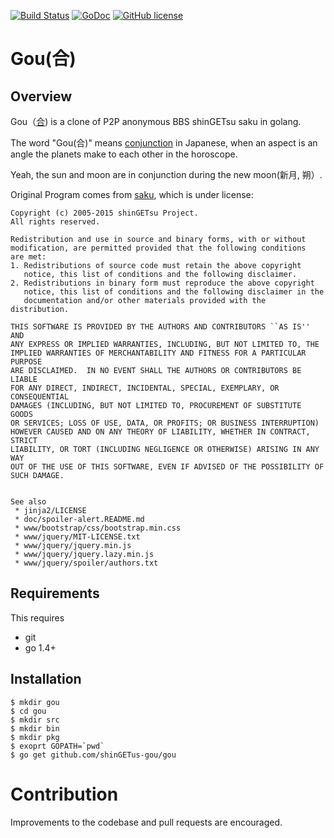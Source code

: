 [![Build Status](https://travis-ci.org/shinGETus-gou/gou.svg?branch=master)](https://travis-ci.org/shinGETus-gou/gou)
[![GoDoc](https://godoc.org/github.com/shinGETus-gou/gou?status.svg)](https://godoc.org/github.com/shinGETus-gou/gou)
[![GitHub license](https://img.shields.io/badge/license-MIT-blue.svg)](https://raw.githubusercontent.com/shinGETus-gou/gou/master/LICENSE)


# Gou(合) 

## Overview

Gou（[合](https://ja.wikipedia.org/wiki/%E5%90%88_%28%E5%A4%A9%E6%96%87%29)) is a clone of P2P anonymous BBS shinGETsu saku in golang.

The word "Gou(合)" means [conjunction](https://en.wikipedia.org/wiki/Astrological_aspect) in Japanese, when an aspect is an angle the planets make to each other in the horoscope.

Yeah, the sun and moon are in conjunction during the new moon(新月, 朔）.

Original Program comes from [saku](https://github.com/shingetsu/saku), which is under license:

```
Copyright (c) 2005-2015 shinGETsu Project.
All rights reserved.

Redistribution and use in source and binary forms, with or without
modification, are permitted provided that the following conditions
are met:
1. Redistributions of source code must retain the above copyright
   notice, this list of conditions and the following disclaimer.
2. Redistributions in binary form must reproduce the above copyright
   notice, this list of conditions and the following disclaimer in the
   documentation and/or other materials provided with the distribution.

THIS SOFTWARE IS PROVIDED BY THE AUTHORS AND CONTRIBUTORS ``AS IS'' AND
ANY EXPRESS OR IMPLIED WARRANTIES, INCLUDING, BUT NOT LIMITED TO, THE
IMPLIED WARRANTIES OF MERCHANTABILITY AND FITNESS FOR A PARTICULAR PURPOSE
ARE DISCLAIMED.  IN NO EVENT SHALL THE AUTHORS OR CONTRIBUTORS BE LIABLE
FOR ANY DIRECT, INDIRECT, INCIDENTAL, SPECIAL, EXEMPLARY, OR CONSEQUENTIAL
DAMAGES (INCLUDING, BUT NOT LIMITED TO, PROCUREMENT OF SUBSTITUTE GOODS
OR SERVICES; LOSS OF USE, DATA, OR PROFITS; OR BUSINESS INTERRUPTION)
HOWEVER CAUSED AND ON ANY THEORY OF LIABILITY, WHETHER IN CONTRACT, STRICT
LIABILITY, OR TORT (INCLUDING NEGLIGENCE OR OTHERWISE) ARISING IN ANY WAY
OUT OF THE USE OF THIS SOFTWARE, EVEN IF ADVISED OF THE POSSIBILITY OF
SUCH DAMAGE.


See also
 * jinja2/LICENSE
 * doc/spoiler-alert.README.md
 * www/bootstrap/css/bootstrap.min.css
 * www/jquery/MIT-LICENSE.txt
 * www/jquery/jquery.min.js
 * www/jquery/jquery.lazy.min.js
 * www/jquery/spoiler/authors.txt
```


## Requirements

This requires

* git
* go 1.4+


## Installation

    $ mkdir gou
    $ cd gou
    $ mkdir src
    $ mkdir bin
    $ mkdir pkg
    $ exoprt GOPATH=`pwd`
    $ go get github.com/shinGETus-gou/gou




# Contribution

Improvements to the codebase and pull requests are encouraged.


